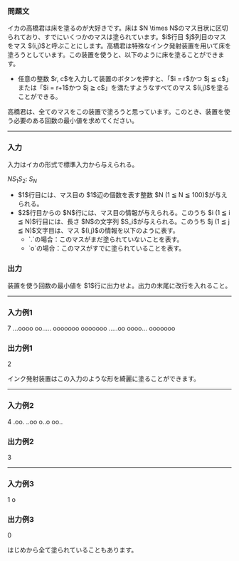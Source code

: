
<div>

<div>

<div>

<section>

### **問題文**

<p>
イカの高橋君は床を塗るのが大好きです。床は $N \times N$のマス目状に区切られており、すでにいくつかのマスは塗られています。$i$行目 $j$列目のマスをマス $(i,j)$と呼ぶことにします。高橋君は特殊なインク発射装置を用いて床を塗ろうとしています。この装置を使うと、以下のように床を塗ることができます。
</p>

<ul>

<li>
任意の整数 $r, c$を入力して装置のボタンを押すと、「$i = r$かつ $j ≦ c$」または「$i = r+1$かつ $j ≧ c$」を満たすようなすべてのマス $(i,j)$を塗ることができる。
</li>

</ul>

<p>
高橋君は、全てのマスをこの装置で塗ろうと思っています。このとき、装置を使う必要のある回数の最小値を求めてください。
</p>

</section>

</div>

---

<div>

<div>

<section>

### **入力**

<p>
入力はイカの形式で標準入力から与えられる。
</p>

<div>

$N$$S_1$$S_2$:
$S_N$
</div>

<ul>

<li>
$1$行目には、マス目の $1$辺の個数を表す整数 $N (1 ≦ N ≦ 100)$が与えられる。
</li>

<li>
$2$行目からの $N$行には、マス目の情報が与えられる。このうち $i (1 ≦ i ≦ N)$行目には、長さ $N$の文字列 $S_i$が与えられる。このうち $j (1 ≦ j ≦ N)$文字目は、マス $(i,j)$の情報を以下のように表す。
		
<ul>

<li>
`.`の場合：このマスがまだ塗られていないことを表す。
</li>

<li>
`o`の場合：このマスがすでに塗られていることを表す。
</li>

</ul>

</li>

</ul>

</section>

</div>

<div>

<section>

### **出力**

<p>
装置を使う回数の最小値を $1$行に出力せよ。出力の末尾に改行を入れること。
</p>

</section>

</div>

</div>

---

<div>

<section>

### **入力例1**

<div>

7
...oooo
oo.....
ooooooo
ooooooo
.....oo
oooo...
ooooooo

</div>

</section>

</div>

<div>

<section>

### **出力例1**

<div>

2

</div>

<p>
インク発射装置はこの入力のような形を綺麗に塗ることができます。
</p>

</section>

</div>

---

<div>

<section>

### **入力例2**

<div>

4
.oo.
..oo
o..o
oo..

</div>

</section>

</div>

<div>

<section>

### **出力例2**

<div>

3

</div>

</section>

</div>

---

<div>

<section>

### **入力例3**

<div>

1
o

</div>

</section>

</div>

<div>

<section>

### **出力例3**

<div>

0

</div>

<p>
はじめから全て塗られていることもあります。
</p>

</section>

</div>

</div>

</div>
